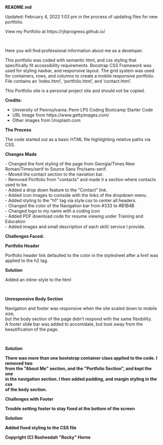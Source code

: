 <p><strong>README.md</strong></p>
Updated: February 4, 2022 1:03 pm in the process of updating files for new portfolio.

<p>View my Portfolio at https://rjhprogress.github.io/ </p><br>

<p>Here you will find professional information about me as a developer.</p></p>

<p>This portfolio was coded with semantic html, and css styling that specifically fit accessibility requirements.
Boostrap CSS Framework was used for styling navbar, and responsive layout. The grid system was used for containers, rows, and columns to create a mobile responsive portfolio. File contains an ‘index.html’, ‘portfolio.html’, and ‘contact.html’.</p>
<p>This Portfolio site is a personal project site and should not be copied.</p>
 
<p><strong>Credits:</strong><br>
<ul>
<li>University of Pennsylvania: Penn LPS Coding Bootcamp Starter Code</li>
<li>URL Image from https://www.gettyimages.com/</li>
<li>Other images from Unsplash.com</li>
</ul>

 

<p><strong>The Process</strong></p>
<p>The code started out as a basic HTML file highlighting relative paths via CSS.

<p><strong>Changes Made</strong></p>
<p>
- Changed the font styling of the page from Georgia/Times New Roman/Times/serif to Source Sans Pro/sans-serif.<br>
- Moved the contact section to the naviation bar.<br>
- Removed Portfolio from "contacts" and made it a section where contacts used to be. <br>
- Added a drop down feature to the "Contact" link.<br>
- Added icon images to coinside with the links of the dropdown menu. <br>
- Added styling to the "h1" tag via style.css to center all headers. <br>
- Changed the color of the Navigation bar from #333 to #B1B4B<br>
- Changed logo to my name with a coding icon <br>
- Added PDF download code for resume viewing under Training and Education<br>
- Added images and small description of each skill/ service I provide. <br>
</p>
<p><strong>Challenges Faced:</strong></p>
<p><strong>Portfolio Header</strong></p> 
<p>Portfolio header link defaulted to the color in the stylesheet after a href was applied to the h2 tag.</p>
<strong>Solution</strong> 
<p>Added an inline-style to the html</p>
<br>

<p><strong>Unresponsive Body Section</strong></p>
<p>Navigation and footer was responsive when the site scaled down to mobile size,<br>
but the body section of the page didn't respond with the same flexibility.<br>
A footer slide bar was added to accomidate, but took away from the beautification of the page.</p><br>
<p><strong>Solution<strong></p>
<p>There was more than one bootstrap container class applied to the code. I removed two<br>
from the "About Me" section, and the "Portfolio Section", and kept the one<br>
in the navigation section. I then added padding, and margin styling in the css<br>
of the body section.</p>  

<p><strong>Challenges with Footer</strong></p>
<p>Trouble setting footer to stay fixed at the bottom of the screen<p>
<p><strong>Solution</strong></p>
<p>Added fixed styling to the CSS file</p> 

Copyright (C) Rasheedah "Rocky" Horne
